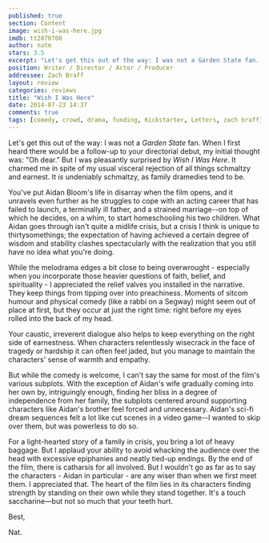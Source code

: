 ```yaml
---
published: true
section: Content
image: wish-i-was-here.jpg
imdb: tt2870708
author: natm 
stars: 3.5
excerpt: "Let's get this out of the way: I was not a Garden State fan. When I first heard there would be a follow-up to your directorial debut, my initial thought was: Oh dear."
position: Writer / Director / Actor / Producer
addressee: Zach Braff
layout: review
categories: reviews
title: "Wish I Was Here"
date: 2014-07-23 14:37
comments: true
tags: [comedy, crowd, drama, funding, Kickstarter, Letters, zach braff]
---
```

Let's get this out of the way: I was not a _Garden State_ fan. When I first heard there would be a follow-up to your directorial debut, my initial thought was: "Oh dear." But I was pleasantly surprised by _Wish I Was Here_. It charmed me in spite of my usual visceral rejection of all things schmaltzy and earnest. It _is_ undeniably schmaltzy, as family dramedies tend to be.

You've put Aidan Bloom's life in disarray when the film opens, and it unravels even further as he struggles to cope with an acting career that has failed to launch, a terminally ill father, and a strained marriage--on top of which he decides, on a whim, to start homeschooling his two children. What Aidan goes through isn't quite a midlife crisis, but a crisis I think is unique to thirtysomethings; the expectation of having achieved a certain degree of wisdom and stability clashes spectacularly with the realization that you still have no idea what you're doing.

While the melodrama edges a bit close to being overwrought - especially when you incorporate those heavier questions of faith, belief, and spirituality - I appreciated the relief valves you installed in the narrative. They keep things from tipping over into preachiness. Moments of sitcom humour and physical comedy (like a rabbi on a Segway) might seem out of place at first, but they occur at just the right time: right before my eyes rolled into the back of my head.

Your caustic, irreverent dialogue also helps to keep everything on the right side of earnestness. When characters relentlessly wisecrack in the face of tragedy or hardship it can often feel jaded,  but you manage to maintain the characters' sense of warmth and empathy.

But while the comedy is welcome, I can't say the same for most of the film's various subplots. With the exception of Aidan's wife gradually coming into her own by, intriguingly enough, finding her bliss in a degree of independence from her family, the subplots centered around supporting characters like Aidan's brother feel forced and unnecessary. Aidan's sci-fi dream sequences felt a lot like cut scenes in a video game--I wanted to skip over them, but was powerless to do so. 

For a light-hearted story of a family in crisis, you bring a lot of heavy baggage. But I applaud your ability to avoid whacking the audience over the head with excessive epiphanies and neatly tied-up endings. By the end of the film, there is catharsis for all involved. But I wouldn't go as far as to say the characters - Aidan in particular - are any wiser than when we first meet them. I appreciated that. The heart of the film lies in its characters finding strength by standing on their own while they stand together. It's a touch saccharine—but not so much that your teeth hurt. 

Best,

Nat.